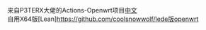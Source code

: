 来自P3TERX大佬的Actions-Openwrt项目[中文](https://p3terx.com/archives/build-openwrt-with-github-actions.html)  
自用X64版[Lean]https://github.com/coolsnowwolf/lede版openwrt  

